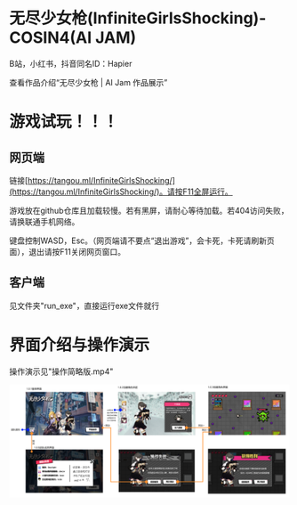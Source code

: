 # 无尽少女枪(InfiniteGirlsShocking)-COSIN4(AI JAM)

B站，小红书，抖音同名ID：Hapier

查看作品介绍“无尽少女枪 | AI Jam 作品展示”

# 游戏试玩！！！

## 网页端

链接[https://tangou.ml/InfiniteGirlsShocking/](https://tangou.ml/InfiniteGirlsShocking/)。请按F11全屏运行。

游戏放在github仓库且加载较慢。若有黑屏，请耐心等待加载。若404访问失败，请换联通手机网络。

键盘控制WASD，Esc。（网页端请不要点“退出游戏”，会卡死，卡死请刷新页面），退出请按F11关闭网页窗口。

## 客户端

见文件夹"run_exe"，直接运行exe文件就行

# 界面介绍与操作演示

操作演示见"操作简略版.mp4"

![img](Introduce.png)
